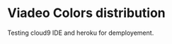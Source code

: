 Viadeo Colors distribution
==========================

Testing cloud9 IDE and heroku for demployement.